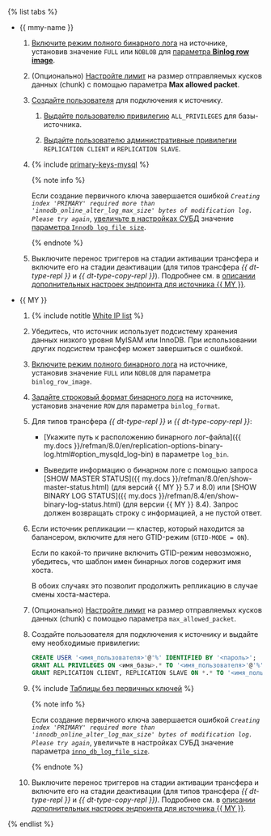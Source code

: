 {% list tabs %}

- {{ mmy-name }}

    
    1. [Включите режим полного бинарного лога](../../../../managed-mysql/operations/update.md#change-mysql-config) на источнике, установив значение `FULL` или `NOBLOB` для [параметра **Binlog row image**](https://dev.mysql.com/doc/refman/5.7/en/replication-options-binary-log.html#sysvar_binlog_row_image).
    
    1. (Опционально) [Настройте лимит](../../../../managed-mysql/operations/update.md#change-mysql-config) на размер отправляемых кусков данных (chunk) с помощью параметра **Max allowed packet**.
    
    1. [Создайте пользователя](../../../../managed-mysql/operations/cluster-users.md#adduser) для подключения к источнику.
        
        1. [Выдайте пользователю привилегию](../../../../managed-mysql/operations/grant.md#grant-privilege) `ALL_PRIVILEGES` для базы-источника.
        
        1. [Выдайте пользователю административные привилегии](../../../../managed-mysql/concepts/settings-list#setting-administrative-privileges) `REPLICATION CLIENT` и `REPLICATION SLAVE`.
    
    1. {% include [primary-keys-mysql](../../primary-keys-mysql.md) %}
    
       {% note info %}
    
       Если создание первичного ключа завершается ошибкой _`Creating index 'PRIMARY' required more than 'innodb_online_alter_log_max_size' bytes of modification log. Please try again`_, [увеличьте в настройках СУБД](../../../../managed-mysql/operations/update.md#change-mysql-config) значение [параметра `Innodb log file size`](https://dev.mysql.com/doc/refman/8.0/en/innodb-parameters.html#sysvar_innodb_log_file_size).
    
       {% endnote %}
    
    1. Выключите перенос триггеров на стадии активации трансфера и включите его на стадии деактивации (для типов трансфера _{{ dt-type-repl }}_ и _{{ dt-type-copy-repl }}_). Подробнее см. в [описании дополнительных настроек эндпоинта для источника {{ MY }}](../../../../data-transfer/operations/endpoint/source/mysql.md#additional-settings).

- {{ MY }}
    
    1. {% include notitle [White IP list](../../configure-white-ip.md) %}
    
    1. Убедитесь, что источник использует подсистему хранения данных низкого уровня MyISAM или InnoDB. При использовании других подсистем трансфер может завершиться с ошибкой.
    
    1. [Включите режим полного бинарного лога](https://dev.mysql.com/doc/refman/8.0/en/replication-options-binary-log.html#sysvar_binlog_row_image) на источнике, установив значение `FULL` или `NOBLOB` для параметра `binlog_row_image`.
    
    1. [Задайте строковый формат бинарного лога](https://dev.mysql.com/doc/refman/5.7/en/replication-options-binary-log.html#sysvar_binlog_format) на источнике, установив значение `ROW` для параметра `binlog_format`.

    1. Для типов трансфера _{{ dt-type-repl }}_ и _{{ dt-type-copy-repl }}_:

        * [Укажите путь к расположению бинарного лог-файла]({{ my.docs }}/refman/8.0/en/replication-options-binary-log.html#option_mysqld_log-bin) в параметре `log_bin`.

        * Выведите информацию о бинарном логе с помощью запроса [SHOW MASTER STATUS]({{ my.docs }}/refman/8.0/en/show-master-status.html) (для версий {{ MY }} 5.7 и 8.0) или [SHOW BINARY LOG STATUS]({{ my.docs }}/refman/8.4/en/show-binary-log-status.html) (для версии {{ MY }} 8.4). Запрос должен возвращать строку с информацией, а не пустой ответ.

    1. Если источник репликации — кластер, который находится за балансером, включите для него GTID-режим (`GTID-MODE = ON`).
    
       Если по какой-то причине включить GTID-режим невозможно, убедитесь, что шаблон имен бинарных логов содержит имя хоста.
    
       В обоих случаях это позволит продолжить репликацию в случае смены хоста-мастера.
    
    1. (Опционально) [Настройте лимит](https://dev.mysql.com/doc/refman/8.0/en/server-system-variables.html#sysvar_max_allowed_packet) на размер отправляемых кусков данных (chunk) с помощью параметра `max_allowed_packet`.
    
    1. Создайте пользователя для подключения к источнику и выдайте ему необходимые привилегии:
    
        ```sql
        CREATE USER '<имя_пользователя>'@'%' IDENTIFIED BY '<пароль>';
        GRANT ALL PRIVILEGES ON <имя_базы>.* TO '<имя_пользователя>'@'%';
        GRANT REPLICATION CLIENT, REPLICATION SLAVE ON *.* TO '<имя_пользователя>'@'%';
        ```

    1. {% include [Таблицы без первичных ключей](../../primary-keys-mysql.md) %}
    
       {% note info %}
    
       Если создание первичного ключа завершается ошибкой _`Creating index 'PRIMARY' required more than 'innodb_online_alter_log_max_size' bytes of modification log. Please try again`_, увеличьте в настройках СУБД значение параметра [`inno_db_log_file_size`](https://dev.mysql.com/doc/refman/8.0/en/innodb-parameters.html#sysvar_innodb_log_file_size).
    
       {% endnote %}
    
    1. Выключите перенос триггеров на стадии активации трансфера и включите его на стадии деактивации (для типов трансфера _{{ dt-type-repl }}_ и _{{ dt-type-copy-repl }})_. Подробнее см. в [описании дополнительных настроек эндпоинта для источника {{ MY }}](../../../../data-transfer/operations/endpoint/source/mysql.md#additional-settings).

{% endlist %}